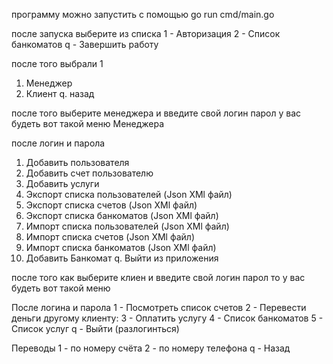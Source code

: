программу можно запустить с помощью go run cmd/main.go

после запуска
выберите из списка
1 - Авторизация
2 - Список банкоматов
q - Завершить работу


после того выбрали 1
1. Менеджер
2. Клиент
q. назад

после того выберите менеджера и введите свой логин парол у вас будеть вот такой меню Менеджера 

после логин и парола

1. Добавить пользователя 
2. Добавить счет пользователю
3. Добавить услуги
4. Экспорт списка пользователей (Json XMl файл) 
5. Экспорт списка счетов (Json XMl файл)
6. Экспорт списка банкоматов (Json XMl файл)
7. Импорт списка пользователей (Json XMl файл) 
8. Импорт списка счетов (Json XMl файл)
9. Импорт списка банкоматов (Json XMl файл)
10. Добавить Банкомат
q. Выйти из приложения 
 
после того как выберите клиен и введите свой логин парол то у вас будеть вот такой меню
 
После логина и парола
1 - Посмотреть список счетов
2 - Перевести деньги другому клиенту:
3 - Оплатить услугу
4 - Список банкоматов
5 - Список услуг
q - Выйти (разлогинться)
 
Переводы
1 - по номеру счёта
2 - по номеру телефона
q - Назад